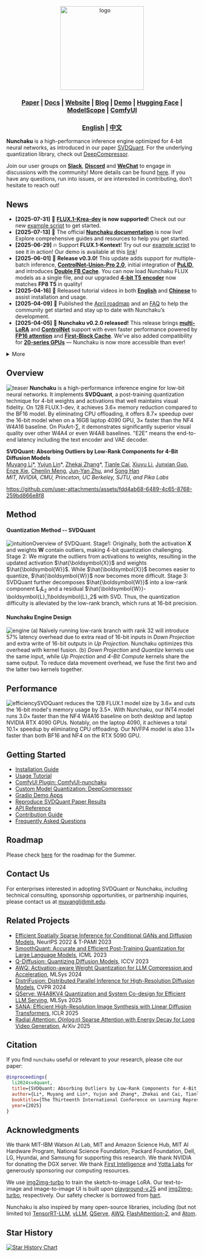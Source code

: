 <div align="center" id="nunchaku_logo">
  <img src="https://huggingface.co/datasets/nunchaku-tech/cdn/resolve/main/nunchaku/assets/nunchaku.svg" alt="logo" width="220"></img>
</div>
<h3 align="center">
<a href="http://arxiv.org/abs/2411.05007"><b>Paper</b></a> | <a href="https://nunchaku.tech/docs/nunchaku/"><b>Docs</b></a> | <a href="https://hanlab.mit.edu/projects/svdquant"><b>Website</b></a> | <a href="https://hanlab.mit.edu/blog/svdquant"><b>Blog</b></a> | <a href="https://svdquant.mit.edu"><b>Demo</b></a> | <a href="https://huggingface.co/nunchaku-tech"><b>Hugging Face</b></a> | <a href="https://modelscope.cn/organization/nunchaku-tech"><b>ModelScope</b></a> | <a href="https://github.com/nunchaku-tech/ComfyUI-nunchaku"><b>ComfyUI</b></a>
</h3>

<h3 align="center">
<a href="README.md"><b>English</b></a> | <a href="README_ZH.md"><b>中文</b></a>
</h3>

**Nunchaku** is a high-performance inference engine optimized for 4-bit neural networks, as introduced in our paper [SVDQuant](http://arxiv.org/abs/2411.05007). For the underlying quantization library, check out [DeepCompressor](https://github.com/nunchaku-tech/deepcompressor).

Join our user groups on [**Slack**](https://join.slack.com/t/nunchaku/shared_invite/zt-3170agzoz-NgZzWaTrEj~n2KEV3Hpl5Q), [**Discord**](https://discord.gg/Wk6PnwX9Sm) and [**WeChat**](https://huggingface.co/datasets/nunchaku-tech/cdn/resolve/main/nunchaku/assets/wechat.jpg) to engage in discussions with the community! More details can be found [here](https://github.com/nunchaku-tech/nunchaku/issues/149). If you have any questions, run into issues, or are interested in contributing, don’t hesitate to reach out!

## News

- **[2025-07-31]** 🚀 **[FLUX.1-Krea-dev](https://www.krea.ai/blog/flux-krea-open-source-release) is now supported!** Check out our new [example script](./examples/flux.1-krea-dev.py) to get started.
- **[2025-07-13]** 🚀 The official [**Nunchaku documentation**](https://nunchaku.tech/docs/nunchaku/) is now live! Explore comprehensive guides and resources to help you get started.
- **[2025-06-29]** 🔥 Support **FLUX.1-Kontext**! Try out our [example script](./examples/flux.1-kontext-dev.py) to see it in action! Our demo is available at this [link](https://svdquant.mit.edu/kontext/)!
- **[2025-06-01]** 🚀 **Release v0.3.0!** This update adds support for multiple-batch inference, [**ControlNet-Union-Pro 2.0**](https://huggingface.co/Shakker-Labs/FLUX.1-dev-ControlNet-Union-Pro-2.0), initial integration of [**PuLID**](https://github.com/ToTheBeginning/PuLID), and introduces [**Double FB Cache**](examples/flux.1-dev-double_cache.py). You can now load Nunchaku FLUX models as a single file, and our upgraded [**4-bit T5 encoder**](https://huggingface.co/nunchaku-tech/nunchaku-t5) now matches **FP8 T5** in quality!
- **[2025-04-16]** 🎥 Released tutorial videos in both [**English**](https://youtu.be/YHAVe-oM7U8?si=cM9zaby_aEHiFXk0) and [**Chinese**](https://www.bilibili.com/video/BV1BTocYjEk5/?share_source=copy_web&vd_source=8926212fef622f25cc95380515ac74ee) to assist installation and usage.
- **[2025-04-09]** 📢 Published the [April roadmap](https://github.com/nunchaku-tech/nunchaku/issues/266) and an [FAQ](https://github.com/nunchaku-tech/nunchaku/discussions/262) to help the community get started and stay up to date with Nunchaku’s development.
- **[2025-04-05]** 🚀 **Nunchaku v0.2.0 released!** This release brings [**multi-LoRA**](examples/flux.1-dev-multiple-lora.py) and [**ControlNet**](examples/flux.1-dev-controlnet-union-pro.py) support with even faster performance powered by [**FP16 attention**](#fp16-attention) and [**First-Block Cache**](#first-block-cache). We've also added compatibility for [**20-series GPUs**](examples/flux.1-dev-turing.py) — Nunchaku is now more accessible than ever!

<details>
<summary>More</summary>

- **[2025-03-07]** 🚀 **Nunchaku v0.1.4 Released!** We've supported [4-bit text encoder and per-layer CPU offloading](#Low-Memory-Inference), reducing FLUX's minimum memory requirement to just **4 GiB** while maintaining a **2–3× speedup**. This update also fixes various issues related to resolution, LoRA, pin memory, and runtime stability. Check out the release notes for full details!
- **[2025-02-20]** 🚀 **Support NVFP4 precision on NVIDIA RTX 5090!** NVFP4 delivers superior image quality compared to INT4, offering **~3× speedup** on the RTX 5090 over BF16. Learn more in our [blog](https://hanlab.mit.edu/blog/svdquant-nvfp4), checkout [`examples`](./examples) for usage and try [our demo](https://svdquant.mit.edu/flux1-schnell/) online!
- **[2025-02-18]** 🔥 [**Customized LoRA conversion**](#Customized-LoRA) and [**model quantization**](#Customized-Model-Quantization) instructions are now available! **[ComfyUI](./comfyui)** workflows now support **customized LoRA**, along with **FLUX.1-Tools**!
- **[2025-02-11]** 🎉 **[SVDQuant](http://arxiv.org/abs/2411.05007) has been selected as a ICLR 2025 Spotlight! FLUX.1-tools Gradio demos are now available!** Check [here](#gradio-demos) for the usage details! Our new [depth-to-image demo](https://svdquant.mit.edu/flux1-depth-dev/) is also online—try it out!
- **[2025-02-04]** **🚀 4-bit [FLUX.1-tools](https://blackforestlabs.ai/flux-1-tools/) is here!** Enjoy a **2-3× speedup** over the original models. Check out the [examples](./examples) for usage. **ComfyUI integration is coming soon!**
- **[2025-01-23]** 🚀 **4-bit [SANA](https://nvlabs.github.io/Sana/) support is here!** Experience a 2-3× speedup compared to the 16-bit model. Check out the [usage example](examples/sana1.6b_pag.py) and the [deployment guide](app/sana/t2i) for more details. Explore our live demo at [svdquant.mit.edu](https://svdquant.mit.edu)!
- **[2025-01-22]** 🎉 [**SVDQuant**](http://arxiv.org/abs/2411.05007) has been accepted to **ICLR 2025**!
- **[2024-12-08]** Support [ComfyUI](https://github.com/comfyanonymous/ComfyUI). Please check [ComfyUI-nunchaku](https://github.com/nunchaku-tech/ComfyUI-nunchaku) for the usage.
- **[2024-11-07]** 🔥 Our latest **W4A4** Diffusion model quantization work [**SVDQuant**](https://hanlab.mit.edu/projects/svdquant) is publicly released! Check [**DeepCompressor**](https://github.com/nunchaku-tech/deepcompressor) for the quantization library.

</details>

## Overview

![teaser](https://huggingface.co/datasets/nunchaku-tech/cdn/resolve/main/nunchaku/assets/teaser.jpg)
**Nunchaku** is a high-performance inference engine for low-bit neural networks. It implements **SVDQuant**, a post-training quantization technique for 4-bit weights and activations that well maintains visual fidelity. On 12B FLUX.1-dev, it achieves 3.6× memory reduction compared to the BF16 model. By eliminating CPU offloading, it offers 8.7× speedup over the 16-bit model when on a 16GB laptop 4090 GPU, 3× faster than the NF4 W4A16 baseline. On PixArt-∑, it demonstrates significantly superior visual quality over other W4A4 or even W4A8 baselines. "E2E" means the end-to-end latency including the text encoder and VAE decoder.

**SVDQuant: Absorbing Outliers by Low-Rank Components for 4-Bit Diffusion Models**<br>
[Muyang Li](https://lmxyy.me)\*, [Yujun Lin](https://yujunlin.com)\*, [Zhekai Zhang](https://hanlab.mit.edu/team/zhekai-zhang)\*, [Tianle Cai](https://www.tianle.website/#/), [Xiuyu Li](https://xiuyuli.com), [Junxian Guo](https://github.com/JerryGJX), [Enze Xie](https://xieenze.github.io), [Chenlin Meng](https://cs.stanford.edu/~chenlin/), [Jun-Yan Zhu](https://www.cs.cmu.edu/~junyanz/), and [Song Han](https://hanlab.mit.edu/songhan) <br>
*MIT, NVIDIA, CMU, Princeton, UC Berkeley, SJTU, and Pika Labs* <br>

https://github.com/user-attachments/assets/fdd4ab68-6489-4c65-8768-259bd866e8f8

## Method

#### Quantization Method -- SVDQuant

![intuition](https://huggingface.co/datasets/nunchaku-tech/cdn/resolve/main/nunchaku/assets/intuition.gif)Overview of SVDQuant. Stage1: Originally, both the activation $\boldsymbol{X}$ and weights $\boldsymbol{W}$ contain outliers, making 4-bit quantization challenging. Stage 2: We migrate the outliers from activations to weights, resulting in the updated activation $\hat{\boldsymbol{X}}$ and weights $\hat{\boldsymbol{W}}$. While $\hat{\boldsymbol{X}}$ becomes easier to quantize, $\hat{\boldsymbol{W}}$ now becomes more difficult. Stage 3: SVDQuant further decomposes $\hat{\boldsymbol{W}}$ into a low-rank component $\boldsymbol{L}_1\boldsymbol{L}_2$ and a residual $\hat{\boldsymbol{W}}-\boldsymbol{L}_1\boldsymbol{L}_2$ with SVD. Thus, the quantization difficulty is alleviated by the low-rank branch, which runs at 16-bit precision.

#### Nunchaku Engine Design

![engine](https://huggingface.co/datasets/nunchaku-tech/cdn/resolve/main/nunchaku/assets/engine.jpg) (a) Naïvely running low-rank branch with rank 32 will introduce 57% latency overhead due to extra read of 16-bit inputs in *Down Projection* and extra write of 16-bit outputs in *Up Projection*. Nunchaku optimizes this overhead with kernel fusion. (b) *Down Projection* and *Quantize* kernels use the same input, while *Up Projection* and *4-Bit Compute* kernels share the same output. To reduce data movement overhead, we fuse the first two and the latter two kernels together.

## Performance

![efficiency](https://huggingface.co/datasets/nunchaku-tech/cdn/resolve/main/nunchaku/assets/efficiency.jpg)SVDQuant reduces the 12B FLUX.1 model size by 3.6× and cuts the 16-bit model's memory usage by 3.5×. With Nunchaku, our INT4 model runs 3.0× faster than the NF4 W4A16 baseline on both desktop and laptop NVIDIA RTX 4090 GPUs. Notably, on the laptop 4090, it achieves a total 10.1× speedup by eliminating CPU offloading. Our NVFP4 model is also 3.1× faster than both BF16 and NF4 on the RTX 5090 GPU.

## Getting Started

- [Installation Guide](https://nunchaku.tech/docs/nunchaku/installation/installation.html)
- [Usage Tutorial](https://nunchaku.tech/docs/nunchaku/usage/basic_usage.html)
- [ComfyUI Plugin: ComfyUI-nunchaku](https://github.com/nunchaku-tech/ComfyUI-nunchaku)
- [Custom Model Quantization: DeepCompressor](https://github.com/nunchaku-tech/deepcompressor)
- [Gradio Demo Apps](https://github.com/nunchaku-tech/nunchaku/tree/main/app)
- [Reproduce SVDQuant Paper Results](app/flux.1/t2i)
- [API Reference](https://nunchaku.tech/docs/nunchaku/python_api/nunchaku.html)
- [Contribution Guide](https://nunchaku.tech/docs/nunchaku/developer/contribution_guide.html)
- [Frequently Asked Questions](https://nunchaku.tech/docs/nunchaku/faq/faq.html)

## Roadmap

Please check [here](https://github.com/nunchaku-tech/nunchaku/issues/431) for the roadmap for the Summer.

## Contact Us

For enterprises interested in adopting SVDQuant or Nunchaku, including technical consulting, sponsorship opportunities, or partnership inquiries, please contact us at muyangli@mit.edu.

## Related Projects

- [Efficient Spatially Sparse Inference for Conditional GANs and Diffusion Models](https://arxiv.org/abs/2211.02048), NeurIPS 2022 & T-PAMI 2023
- [SmoothQuant: Accurate and Efficient Post-Training Quantization for Large Language Models](https://arxiv.org/abs/2211.10438), ICML 2023
- [Q-Diffusion: Quantizing Diffusion Models](https://arxiv.org/abs/2302.04304), ICCV 2023
- [AWQ: Activation-aware Weight Quantization for LLM Compression and Acceleration](https://arxiv.org/abs/2306.00978), MLSys 2024
- [DistriFusion: Distributed Parallel Inference for High-Resolution Diffusion Models](https://arxiv.org/abs/2402.19481), CVPR 2024
- [QServe: W4A8KV4 Quantization and System Co-design for Efficient LLM Serving](https://arxiv.org/abs/2405.04532), MLSys 2025
- [SANA: Efficient High-Resolution Image Synthesis with Linear Diffusion Transformers](https://arxiv.org/abs/2410.10629), ICLR 2025
- [Radial Attention: $O(n \log n)$ Sparse Attention with Energy Decay for Long Video Generation](https://github.com/mit-han-lab/radial-attention), ArXiv 2025

## Citation

If you find `nunchaku` useful or relevant to your research, please cite our paper:

```bibtex
@inproceedings{
  li2024svdquant,
  title={SVDQuant: Absorbing Outliers by Low-Rank Components for 4-Bit Diffusion Models},
  author={Li*, Muyang and Lin*, Yujun and Zhang*, Zhekai and Cai, Tianle and Li, Xiuyu and Guo, Junxian and Xie, Enze and Meng, Chenlin and Zhu, Jun-Yan and Han, Song},
  booktitle={The Thirteenth International Conference on Learning Representations},
  year={2025}
}
```

## Acknowledgments

We thank MIT-IBM Watson AI Lab, MIT and Amazon Science Hub, MIT AI Hardware Program, National Science Foundation, Packard Foundation, Dell, LG, Hyundai, and Samsung for supporting this research. We thank NVIDIA for donating the DGX server. We thank [First Intelligence](https://www.first-intelligence.com/) and [Yotta Labs](https://www.yottalabs.ai/) for generously sponsoring our computing resources.

We use [img2img-turbo](https://github.com/GaParmar/img2img-turbo) to train the sketch-to-image LoRA. Our text-to-image and image-to-image UI is built upon [playground-v.25](https://huggingface.co/spaces/playgroundai/playground-v2.5/blob/main/app.py) and [img2img-turbo](https://github.com/GaParmar/img2img-turbo/blob/main/gradio_sketch2image.py), respectively. Our safety checker is borrowed from [hart](https://github.com/mit-han-lab/hart).

Nunchaku is also inspired by many open-source libraries, including (but not limited to) [TensorRT-LLM](https://github.com/NVIDIA/TensorRT-LLM), [vLLM](https://github.com/vllm-project/vllm), [QServe](https://github.com/mit-han-lab/qserve), [AWQ](https://github.com/mit-han-lab/llm-awq), [FlashAttention-2](https://github.com/Dao-AILab/flash-attention), and [Atom](https://github.com/efeslab/Atom).

## Star History

[![Star History Chart](https://api.star-history.com/svg?repos=nunchaku-tech/nunchaku&type=Date)](https://www.star-history.com/#nunchaku-tech/nunchaku&Date)
